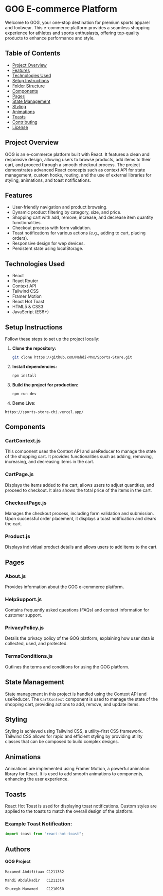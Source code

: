 
# GOG E-commerce Platform

Welcome to GOG, your one-stop destination for premium sports apparel and footwear. This e-commerce platform provides a seamless shopping experience for athletes and sports enthusiasts, offering top-quality products to enhance performance and style.

## Table of Contents
- [Project Overview](#project-overview)
- [Features](#features)
- [Technologies Used](#technologies-used)
- [Setup Instructions](#setup-instructions)
- [Folder Structure](#folder-structure)
- [Components](#components)
- [Pages](#pages)
- [State Management](#state-management)
- [Styling](#styling)
- [Animations](#animations)
- [Toasts](#toasts)
- [Contributing](#contributing)
- [License](#license)

## Project Overview

GOG is an e-commerce platform built with React. It features a clean and responsive design, allowing users to browse products, add items to their cart, and proceed through a smooth checkout process. The project demonstrates advanced React concepts such as context API for state management, custom hooks, routing, and the use of external libraries for styling, animations, and toast notifications.

## Features

- User-friendly navigation and product browsing.
- Dynamic product filtering by category, size, and price.
- Shopping cart with add, remove, increase, and decrease item quantity functionalities.
- Checkout process with form validation.
- Toast notifications for various actions (e.g., adding to cart, placing orders).
- Responsive design for wep devices.
- Persistent state using localStorage.

## Technologies Used

- React
- React Router
- Context API
- Tailwind CSS
- Framer Motion
- React Hot Toast
- HTML5 & CSS3
- JavaScript (ES6+)

## Setup Instructions

Follow these steps to set up the project locally:

1. **Clone the repository:**
    ```bash
    git clone https://github.com/Mahdi-Mnx/Sports-Store.git
    ```

2. **Install dependencies:**
    ```bash
    npm install
    ```

3. **Build the project for production:**
    ```bash
    npm run dev
    ```

4. **Demo Live:**
```
https://sports-store-chi.vercel.app/
```
## Components

### CartContext.js
This component uses the Context API and useReducer to manage the state of the shopping cart. It provides functionalities such as adding, removing, increasing, and decreasing items in the cart.

### CartPage.js
Displays the items added to the cart, allows users to adjust quantities, and proceed to checkout. It also shows the total price of the items in the cart.

### CheckoutPage.js
Manages the checkout process, including form validation and submission. Upon successful order placement, it displays a toast notification and clears the cart.

### Product.js
Displays individual product details and allows users to add items to the cart.

## Pages

### About.js
Provides information about the GOG e-commerce platform.

### HelpSupport.js
Contains frequently asked questions (FAQs) and contact information for customer support.

### PrivacyPolicy.js
Details the privacy policy of the GOG platform, explaining how user data is collected, used, and protected.

### TermsConditions.js
Outlines the terms and conditions for using the GOG platform.

## State Management

State management in this project is handled using the Context API and useReducer. The `CartContext` component is used to manage the state of the shopping cart, providing actions to add, remove, and update items.

## Styling

Styling is achieved using Tailwind CSS, a utility-first CSS framework. Tailwind CSS allows for rapid and efficient styling by providing utility classes that can be composed to build complex designs.

## Animations

Animations are implemented using Framer Motion, a powerful animation library for React. It is used to add smooth animations to components, enhancing the user experience.

## Toasts

React Hot Toast is used for displaying toast notifications. Custom styles are applied to the toasts to match the overall design of the platform.

### Example Toast Notification:

```javascript
import toast from "react-hot-toast";
```



## Authors
#### GOG Project
```
Maxamed Abdifitaax C1211332
```
```
Mahdi Abdulkadir   C1211314
```
```
Shuceyb Maxamed    C1210950
```
